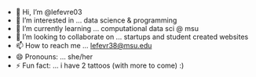 - 👋 Hi, I’m @lefevre03
- 👀 I’m interested in ... data science & programming
- 🌱 I’m currently learning ... computational data sci @ msu
- 💞️ I’m looking to collaborate on ... startups and student created websites
- 📫 How to reach me ... lefevr38@msu.edu
- 😄 Pronouns: ... she/her
- ⚡ Fun fact: ... i have 2 tattoos (with more to come) :) 

<!---
lefevre03/lefevre03 is a ✨ special ✨ repository because its `README.md` (this file) appears on your GitHub profile.
You can click the Preview link to take a look at your changes.
--->

